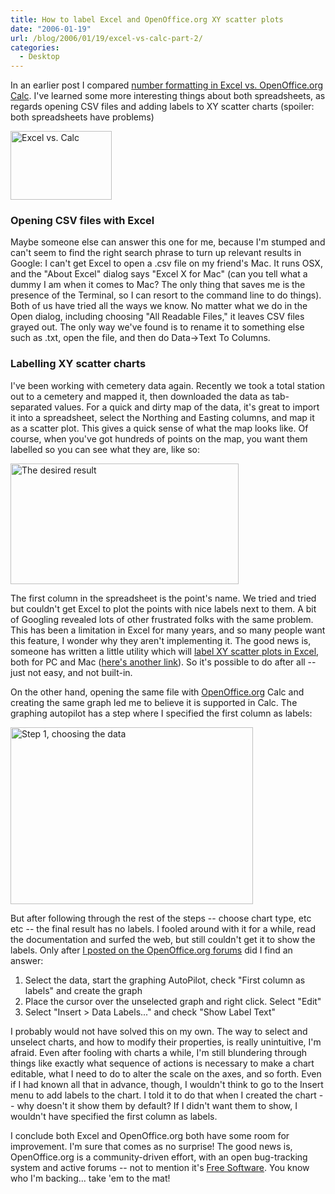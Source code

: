 ```yaml
---
title: How to label Excel and OpenOffice.org XY scatter plots
date: "2006-01-19"
url: /blog/2006/01/19/excel-vs-calc-part-2/
categories:
  - Desktop
---
```

In an earlier post I compared [number formatting in Excel vs. OpenOffice.org Calc](/blog/2005/12/30/excel-calc-number-formatting/). I've learned some more interesting things about both spreadsheets, as regards opening CSV files and adding labels to XY scatter charts (spoiler: both spreadsheets have problems)

<img src="/media/2006/01/excel-vs-calc-2.png" alt="Excel vs. Calc" width="162" height="110" />

### Opening CSV files with Excel

Maybe someone else can answer this one for me, because I'm stumped and can't seem to find the right search phrase to turn up relevant results in Google: I can't get Excel to open a .csv file on my friend's Mac. It runs OSX, and the "About Excel" dialog says "Excel X for Mac" (can you tell what a dummy I am when it comes to Mac? The only thing that saves me is the presence of the Terminal, so I can resort to the command line to do things). Both of us have tried all the ways we know. No matter what we do in the Open dialog, including choosing "All Readable Files," it leaves CSV files grayed out. The only way we've found is to rename it to something else such as .txt, open the file, and then do Data->Text To Columns.

### Labelling XY scatter charts

I've been working with cemetery data again. Recently we took a total station out to a cemetery and mapped it, then downloaded the data as tab-separated values. For a quick and dirty map of the data, it's great to import it into a spreadsheet, select the Northing and Easting columns, and map it as a scatter plot. This gives a quick sense of what the map looks like. Of course, when you've got hundreds of points on the map, you want them labelled so you can see what they are, like so:

<img src="/media/2006/01/oocalc-scatter-plot-result.png" alt="The desired result" width="365" height="193" />

The first column in the spreadsheet is the point's name. We tried and tried but couldn't get Excel to plot the points with nice labels next to them. A bit of Googling revealed lots of other frustrated folks with the same problem. This has been a limitation in Excel for many years, and so many people want this feature, I wonder why they aren't implementing it. The good news is, someone has written a little utility which will [label XY scatter plots in Excel](http://www.bmsltd.ie/MVP/MVPPage.asp), both for PC and Mac ([here's another link](http://www.appspro.com/Utilities/ChartLabeler.htm)). So it's possible to do after all -- just not easy, and not built-in.

On the other hand, opening the same file with [OpenOffice.org](http://www.openoffice.org) Calc and creating the same graph led me to believe it is supported in Calc. The graphing autopilot has a step where I specified the first column as labels:

<img src="/media/2006/01/oocalc-scatter-plot-step1.png" alt="Step 1, choosing the data" width="388" height="283" />

But after following through the rest of the steps -- choose chart type, etc etc -- the final result has no labels. I fooled around with it for a while, read the documentation and surfed the web, but still couldn't get it to show the labels. Only after [I posted on the OpenOffice.org forums](http://www.oooforum.org/forum/viewtopic.phtml?t=30294) did I find an answer:

1.  Select the data, start the graphing AutoPilot, check "First column as labels" and create the graph
2.  Place the cursor over the unselected graph and right click. Select "Edit"
3.  Select "Insert > Data Labels..." and check "Show Label Text"

I probably would not have solved this on my own. The way to select and unselect charts, and how to modify their properties, is really unintuitive, I'm afraid. Even after fooling with charts a while, I'm still blundering through things like exactly what sequence of actions is necessary to make a chart editable, what I need to do to alter the scale on the axes, and so forth. Even if I had known all that in advance, though, I wouldn't think to go to the Insert menu to add labels to the chart. I told it to do that when I created the chart -- why doesn't it show them by default? If I didn't want them to show, I wouldn't have specified the first column as labels.

I conclude both Excel and OpenOffice.org both have some room for improvement. I'm sure that comes as no surprise! The good news is, OpenOffice.org is a community-driven effort, with an open bug-tracking system and active forums -- not to mention it's [Free Software](http://www.gnu.org/philosophy/free-sw.html). You know who I'm backing... take 'em to the mat!


